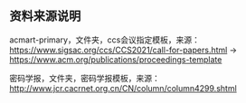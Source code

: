## 资料来源说明

acmart-primary，文件夹，ccs会议指定模板，来源：<https://www.sigsac.org/ccs/CCS2021/call-for-papers.html> -> <https://www.acm.org/publications/proceedings-template>

密码学报，文件夹，密码学报模板，来源：<http://www.jcr.cacrnet.org.cn/CN/column/column4299.shtml>
